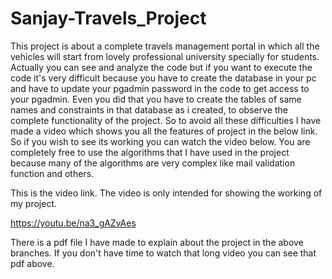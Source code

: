 # Sanjay-Travels_Project
This project is about a complete travels management portal in which all the vehicles will start from lovely professional university specially for students.
Actually you can see and analyze the code but if you want to execute the code it's very difficult because you have to create the database in your pc and have to update your pgadmin password in the code to get access to your pgadmin. Even you did that you have to create the tables of same names and constraints in that database as i created, to observe the complete functionality of the project. So to avoid all these difficulties I have made a video which shows you all the features of project in the below link. So if you wish to see its working you can watch the video below. You are completely free to use the algorithms that I have used in the project because many of the algorithms are very complex like mail validation function and others.


This is the video link. The video is only intended for showing the working of my project.

https://youtu.be/na3_gAZvAes


There is a pdf file I have made to explain about the project in the above branches. If you don't have time to watch that long video you can see that pdf above.
